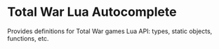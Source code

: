 # Total War Lua Autocomplete

Provides definitions for Total War games Lua API: types, static objects, functions, etc.
